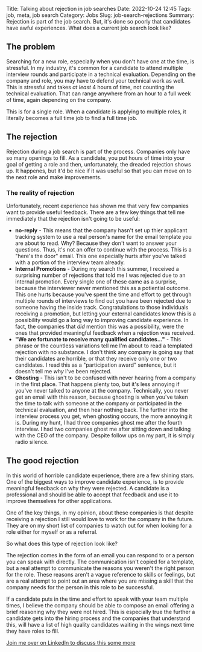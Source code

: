 Title: Talking about rejection in job searches
Date: 2022-10-24 12:45
Tags: job, meta, job search
Category: Jobs
Slug: job-search-rejections
Summary: Rejection is part of the job search. But, it's done so poorly that candidates have awful experiences. What does a current job search look like?

## The problem

Searching for a new role, especially when you don't have one at the time, is stressful. In my industry, it's common for a 
candidate to attend multiple interview rounds and participate in a technical evaluation. Depending on the company and role, you may have to defend your technical work as well. This is stressful and takes _at least_ 4 hours of time, not counting the technical evaluation. That can range anywhere from an hour to a full week of time, again depending on the company.

This is for a single role. When a candidate is applying to multiple roles, it literally becomes a full time job to find a full time job.

## The rejection

Rejection during a job search is part of the process. Companies only have so many openings to fill. As a candidate, you put hours of time into your goal of getting a role and then, unfortunately, the dreaded rejection shows up. It happenes, but it'd be nice if it was useful so that you can move on to the next role and make improvements.

### The reality of rejection

Unfortunately, recent experience has shown me that very few companies want to provide useful feedback. There are a few key things that tell me immediately that the rejection isn't going to be useful:

* **no-reply** - This means that the company hasn't set up thier applicant tracking system to use a real person's name for the email template you are about to read. Why? Because they don't want to answer your questions. Thus, it's not an offer to continue with the process. This is a "here's the door" email. This one especially hurts after you've talked with a portion of the interview team already.
* **Internal Promotions** - During my search this summer, I received a surprising number of rejections that told me I was rejected due to an internal promotion. Every single one of these came as a surprise, because the interviewer never mentioned this as a potiential outcome. This one hurts because you've spent the time and effort to get through multiple rounds of interviews to find out you have been rejected due to someone having the inside track. Congratulations to those individuals receiving a promotion, but letting your external candidates know this is a possibility would go a long way to improving candidate experience. In fact, the companies that _did_ mention this was a possibility, were the ones that provided meaningful feedback when a rejection was received.
* **"We are fortunate to receive many qualified candidates..."** - This phrase or the countless variations tell me I'm about to read a templated rejection with no substance. I don't think any company is going say that their candidates are horrible, or that they receive only one or two candidates. I read this as a "participation award" sentence, but it doesn't tell me _why_ I've been rejected.
* **Ghosting** - This isn't to be confused with never hearing from a company in the first place. That happens plenty too, but it's less annoying if you've never talked to anyone at the company. Technically, you never get an email with this reason, because ghosting is when you've taken the time to talk with someone at the company or participated in the technical evaluation, and then hear nothing back. The further into the interview process you get, when ghosting occurs, the more annoying it is. During my hunt, I had three companies ghost me after the fourth interview. I had two companies ghost me after sitting down and talking with the CEO of the company. Despite follow ups on my part, it is simply radio silence.

## The good rejection

In this world of horrible candidate experience, there are a few shining stars. One of the biggest ways to improve candidate experience, is to provide meaningful feedback on why they were rejected. A candidate is a professional and should be able to accept that feedback and use it to improve themselves for other applications.

One of the key things, in my opinion, about these companies is that despite receiving a rejection I still would love to work for the company in the future. They are on my short list of companies to watch out for when looking for a role either for myself or as a referral. 

So what does this type of rejection look like?

The rejection comes in the form of an email you can respond to or a person you can speak with directly. The communication isn't copied for a template, but a real attempt to communicate the reasons you weren't the right person for the role. These reasons aren't a vague reference to skills or feelings, but are a real attempt to point out an area where you are missing a skill that the company needs for the person in this role to be successful.

If a candidate puts in the time and effort to speak with your team multiple times, I believe the company should be able to compose an email offering a brief reasoning why they were not hired. This is especially true the further a candidate gets into the hiring process and the companies that understand this, will have a list of high quality candidates waiting in the wings next time they have roles to fill.

[Join me over on LinkedIn to discuss this some more][1]


 [1]: https://www.linkedin.com/posts/andrew-wegner_hiring-recruiting-interviews-activity-6990661727767990272-qL3W